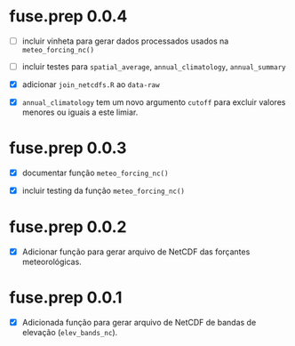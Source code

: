 # fuse.prep 0.0.4

- [ ] incluir vinheta para gerar dados processados usados na `meteo_forcing_nc()`

- [ ] incluir testes para `spatial_average`, `annual_climatology`, `annual_summary`

- [x] adicionar `join_netcdfs.R` ao `data-raw`

- [x] `annual_climatology` tem um novo argumento `cutoff` para excluir valores
menores ou iguais a este limiar.

# fuse.prep 0.0.3

- [x] documentar função `meteo_forcing_nc()`

- [x] incluir testing da função `meteo_forcing_nc()`

# fuse.prep 0.0.2

- [x] Adicionar função para gerar arquivo de NetCDF das forçantes meteorológicas.

# fuse.prep 0.0.1

- [x] Adicionada função para gerar arquivo de NetCDF de bandas de elevação 
(`elev_bands_nc`).

